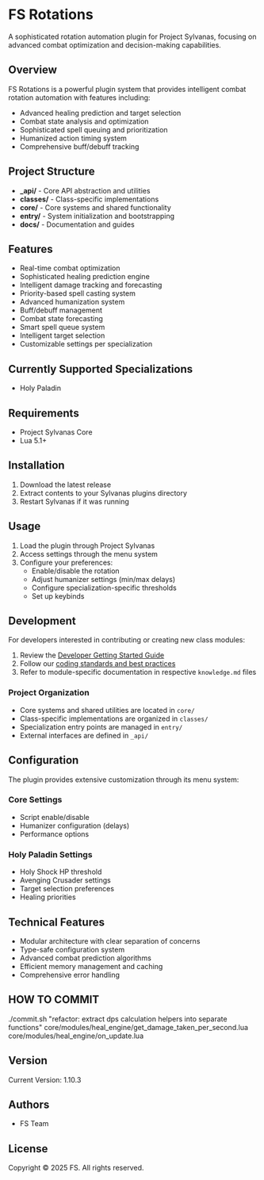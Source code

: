# FS Rotations

A sophisticated rotation automation plugin for Project Sylvanas, focusing on advanced combat optimization and decision-making capabilities.

## Overview

FS Rotations is a powerful plugin system that provides intelligent combat rotation automation with features including:

- Advanced healing prediction and target selection
- Combat state analysis and optimization
- Sophisticated spell queuing and prioritization
- Humanized action timing system
- Comprehensive buff/debuff tracking

## Project Structure

- **\_api/** - Core API abstraction and utilities
- **classes/** - Class-specific implementations
- **core/** - Core systems and shared functionality
- **entry/** - System initialization and bootstrapping
- **docs/** - Documentation and guides

## Features

- Real-time combat optimization
- Sophisticated healing prediction engine
- Intelligent damage tracking and forecasting
- Priority-based spell casting system
- Advanced humanization system
- Buff/debuff management
- Combat state forecasting
- Smart spell queue system
- Intelligent target selection
- Customizable settings per specialization

## Currently Supported Specializations

- Holy Paladin

## Requirements

- Project Sylvanas Core
- Lua 5.1+

## Installation

1. Download the latest release
2. Extract contents to your Sylvanas plugins directory
3. Restart Sylvanas if it was running

## Usage

1. Load the plugin through Project Sylvanas
2. Access settings through the menu system
3. Configure your preferences:
   - Enable/disable the rotation
   - Adjust humanizer settings (min/max delays)
   - Configure specialization-specific thresholds
   - Set up keybinds

## Development

For developers interested in contributing or creating new class modules:

1. Review the [Developer Getting Started Guide](docs/fs-rotations/api/getting-started-dev.md)
2. Follow our [coding standards and best practices](docs/fs-rotations/api/common-issues.md)
3. Refer to module-specific documentation in respective `knowledge.md` files

### Project Organization

- Core systems and shared utilities are located in `core/`
- Class-specific implementations are organized in `classes/`
- Specialization entry points are managed in `entry/`
- External interfaces are defined in `_api/`

## Configuration

The plugin provides extensive customization through its menu system:

### Core Settings

- Script enable/disable
- Humanizer configuration (delays)
- Performance options

### Holy Paladin Settings

- Holy Shock HP threshold
- Avenging Crusader settings
- Target selection preferences
- Healing priorities

## Technical Features

- Modular architecture with clear separation of concerns
- Type-safe configuration system
- Advanced combat prediction algorithms
- Efficient memory management and caching
- Comprehensive error handling

## HOW TO COMMIT

./commit.sh "refactor: extract dps calculation helpers into separate functions" core/modules/heal_engine/get_damage_taken_per_second.lua core/modules/heal_engine/on_update.lua

## Version

Current Version: 1.10.3

## Authors

- FS Team

## License

Copyright © 2025 FS. All rights reserved.
